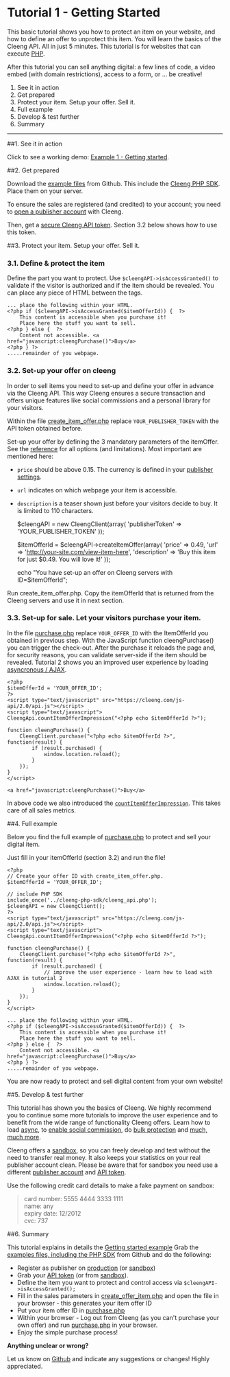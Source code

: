 Tutorial 1 - Getting Started
========================================

This basic tutorial shows you how to protect an item on your website, and how to define an offer to unprotect this item. You will learn the basics of the Cleeng API. All in just 5 minutes. This tutorial is for websites that can execute [PHP](http://php.net).

After this tutorial you can sell anything digital: a few lines of code, a video embed (with domain restrictions), access to a form, or ... be creative!

1. See it in action
2. Get prepared
3. Protect your item. Setup your offer. Sell it.
4. Full example
5. Develop & test further
6. Summary

---


##1. See it in action

Click to see a working demo: [Example 1 - Getting started](example/01/purchase.php).

##2. Get prepared

Download the [example files](https://github.com/Cleeng/cleeng-api-tutorials/zipball/master) from Github. This include the [Cleeng PHP SDK](../PHP_SDK). Place them on your server.

To ensure the sales are registered (and credited) to your account; you need to [open a publisher account](https://cleeng.com/publisher-registration) with Cleeng. 

Then, get a [secure Cleeng API token](https://cleeng.com/dev/api-keys). Section 3.2 below shows how to use this token.

##3. Protect your item. Setup your offer. Sell it.

### 3.1. Define & protect the item
Define the part you want to protect. Use `$cleengAPI->isAccessGranted()` to validate if the visitor is authorized and if the item should be revealed. You can place any piece of HTML between the tags.

	... place the following within your HTML.
	<?php if ($cleengAPI->isAccessGranted($itemOfferId)) {  ?>
        This content is accessible when you purchase it! 
        Place here the stuff you want to sell.
    <?php } else {  ?>
    	Content not accessible. <a href="javascript:cleengPurchase()">Buy</a>
    <?php } ?>
	.....remainder of you webpage.

### 3.2. Set-up your offer on cleeng
In order to sell items you need to set-up and define your offer in advance via the Cleeng API. This way Cleeng ensures a secure transaction and offers unique features like social commissions and a personal library for your visitors. 

Within the file [create_item_offer.php](https://github.com/Cleeng/cleeng-api-tutorials/blob/master/01_Getting_started_with_Cleeng/create_item_offer.php) replace `YOUR_PUBLISHER_TOKEN` with the API token obtained before.

Set-up your offer by defining the 3 mandatory parameters of the itemOffer. See the [reference](Reference/Publisher_API/Functions/createItemOffer) for all options (and limitations). Most important are mentioned here:  
- `price` should be above 0.15. The currency is defined in your [publisher settings](http://cleeng.com/my-account/settings).  
- `url` indicates on which webpage your item is accessible.  
- `description` is a teaser shown just before your visitors decide to buy. It is limited to 110 characters.  
   
     $cleengAPI = new CleengClient(array(
        'publisherToken' => 'YOUR_PUBLISHER_TOKEN'
     ));

     $itemOfferId = $cleengAPI->createItemOffer(array(
        'price' => 0.49,
        'url' => 'http://your-site.com/view-item-here',
        'description' => 'Buy this item for just $0.49. You will love it!'
     ));

     echo "You have set-up an offer on Cleeng servers with ID=$itemOfferId";

Run create_item_offer.php. Copy the itemOfferId that is returned from the Cleeng servers and use it in next section.

### 3.3. Set-up for sale. Let your visitors purchase your item.

In the file [purchase.php](https://github.com/Cleeng/cleeng-api-tutorials/blob/master/01_Getting_started_with_Cleeng/purchase.php) replace `YOUR_OFFER_ID` with the ItemOfferId you obtained in previous step. With the JavaScript function cleengPurchase() you can trigger the check-out. After the purchase it reloads the page and, for security reasons, you can validate server-side if the item should be revealed. Tutorial 2 shows you an improved user experience by loading [asyncronous / AJAX](Tutorials/02_Loading_content_async).

    <?php
    $itemOfferId = 'YOUR_OFFER_ID';
    ?>
    <script type="text/javascript" src="https://cleeng.com/js-api/2.0/api.js"></script>
    <script type="text/javascript">
    CleengApi.countItemOfferImpression("<?php echo $itemOfferId ?>");

    function cleengPurchase() {
        CleengClient.purchase("<?php echo $itemOfferId ?>", function(result) {
            if (result.purchased) {
                window.location.reload();
            }
        });
    }
    </script>

    <a href="javascript:cleengPurchase()">Buy</a>


In above code we also introduced the [`countItemOfferImpression`](Reference/UX_API/Functions/countItemOfferImpression). This takes care of all sales metrics.

##4. Full example

Below you find the full example of [purchase.php](https://github.com/Cleeng/cleeng-api-tutorials/blob/master/01_Getting_started_with_Cleeng/purchase.php) to protect and sell your digital item.

Just fill in your itemOfferId (section 3.2) and run the file!

    <?php
    // Create your offer ID with create_item_offer.php.
    $itemOfferId = 'YOUR_OFFER_ID'; 
    
    // include PHP SDK
    include_once('../cleeng-php-sdk/cleeng_api.php');
    $cleengAPI = new CleengClient();		
    ?>
    <script type="text/javascript" src="https://cleeng.com/js-api/2.0/api.js"></script>
    <script type="text/javascript">
    CleengApi.countItemOfferImpression("<?php echo $itemOfferId ?>");

    function cleengPurchase() {
        CleengClient.purchase("<?php echo $itemOfferId ?>", function(result) {
            if (result.purchased) {
            	// improve the user experience - learn how to load with AJAX in tutorial 2
                window.location.reload(); 
            }
        });
    }
    </script>
    
    ... place the following within your HTML.
    <?php if ($cleengAPI->isAccessGranted($itemOfferId)) {  ?>
        This content is accessible when you purchase it! 
        Place here the stuff you want to sell.
    <?php } else {  ?>
    	Content not accessible. <a href="javascript:cleengPurchase()">Buy</a>
    <?php } ?>
	.....remainder of you webpage.

You are now ready to protect and sell digital content from your own website!

##5. Develop & test further


This tutorial has shown you the basics of Cleeng. We highly recommend you to continue some more tutorials to improve the user experience and to benefit from the wide range of functionality Cleeng offers. Learn how to load [async](Tutorials/02_Loading_content_async), to [enable social commission](Tutorials/04_Social_Commissions), do [bulk protection](Tutorials/03_Manage_pay-per-items) and [much, much more](Tutorials/).

Cleeng offers a [sandbox](http://sandbox.cleeng.com), so you can freely develop and test without the need to transfer real money. It also keeps your statistics on your real publisher account clean. Please be aware that for sandbox you need use a different [publisher account](http://sandbox.cleeng.com/publisher-registration) and [API token](https://sandbox.cleeng.com/dev/api-keys). 

Use the following credit card details to make a fake payment on sandbox: 
> card number: 5555 4444 3333 1111  
> name: any  
> expiry date: 12/2012   
> cvc: 737   


##6. Summary

This tutorial explains in details the [Getting started example](example/01/purchase.php) Grab the [examples files, including the PHP SDK](https://github.com/Cleeng/cleeng-api-tutorials/zipball/master) from Github and do the following:

* Register as publisher on [production](http://cleeng.com/publisher-registration) (or [sandbox](http://sandbox.cleeng.com/publisher-registration))
* Grab your [API token](http://cleeng.com/dev/api-keys) (or from [sandbox](http://sandbox.cleeng.com/dev/api-keys)).
* Define the item you want to protect and control access via `$cleengAPI->isAccessGranted();`
* Fill in the sales parameters in [create_offer_item.php](https://github.com/Cleeng/cleeng-api-tutorials/blob/master/01_Getting_started_with_Cleeng/create_item_offer.php) and open the file in your browser - this generates your item offer ID
* Put your item offer ID in [purchase.php](https://github.com/Cleeng/cleeng-api-tutorials/blob/master/01_Getting_started_with_Cleeng/purchase.php)
* Within your browser - Log out from Cleeng (as you can't purchase your own offer) and run [purchase.php](https://github.com/Cleeng/cleeng-open/blob/master/public/example/01/purchase.php) in your browser. 
* Enjoy the simple purchase process!

**Anything unclear or wrong?**

Let us know on [Github](https://github.com/Cleeng/cleeng-api-tutorials/blob/master/01_Getting_started_with_Cleeng.md) and indicate any suggestions or changes! Highly appreciated.
